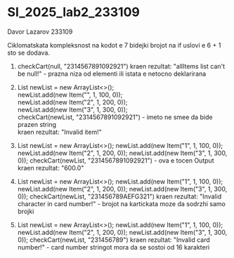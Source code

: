 # SI_2025_lab2_233109
Davor Lazarov 233109

Ciklomatskata kompleksnost na kodot e 7 bidejki brojot na if uslovi e 6 + 1 sto se dodava.

1. checkCart(null, "2314567891092921")
kraen rezultat: "allItems list can't be null!" - prazna niza od elementi ili istata e netocno deklarirana

2. List<Item> newList = new ArrayList<>();  
newList.add(new Item("", 1, 100, 0));  
newList.add(new Item("2", 1, 200, 0));  
newList.add(new Item("3", 1, 300, 0));  
checkCart(newList, "2314567891092921") - imeto ne smee da bide prazen string  
kraen rezultat: "Invalid item!"  

3. List<Item> newList = new ArrayList<>();
newList.add(new Item("1", 1, 100, 0));
newList.add(new Item("2", 1, 200, 0));
newList.add(new Item("3", 1, 300, 0));
checkCart(newList, "2314567891092921") - ova e tocen Output
kraen rezultat: "600.0"

4. List<Item> newList = new ArrayList<>();
newList.add(new Item("1", 1, 100, 0));
newList.add(new Item("2", 1, 200, 0));
newList.add(new Item("3", 1, 300, 0));
checkCart(newList, "231456789AEFG321")
kraen rezultat: "Invalid character in card number!" - brojot na kartickata moze da sodrzhi samo brojki

5. List<Item> newList = new ArrayList<>();
newList.add(new Item("1", 1, 100, 0));
newList.add(new Item("2", 1, 200, 0));
newList.add(new Item("3", 1, 300, 0));
checkCart(newList, "231456789")
kraen rezultat: "Invalid card number!" - card number stringot mora da se sostoi od 16 karakteri
